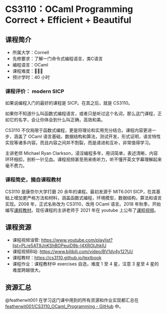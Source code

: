 # CS3110：OCaml Programming Correct + Efficient + Beautiful

## 课程简介

- 所属大学：Cornell
- 先修要求：了解一门命令式编程语言，类C语言
- 编程语言：OCaml
- 课程难度：🌟🌟🌟
- 预计学时：40 小时

### 课程评价： modern SICP

如果说编程入门的最好的课程是 SICP。在其之后，就是 CS3110。

如果你不知道什么叫函数式编程语言，或者只是听过这个名词，那么这门课程，正如它的名字，会让你体会到什么叫正确，高效和美。

CS3110 不仅局限于函数式编程，更是将理论和实用充分结合。课程内容更进一步，涵盖了 OCaml 语言基础，数据结构和算法，测试开发，形式证明，语言特性实现等诸多内容。而且内容之间并不割裂，而是递进和互补，非常值得学习。

主讲老师 Michael Ryan Clarkson，浸淫编程多年，用词简单，表述清晰，内容环环相扣，剖析一针见血。课程视频甚至用来练听力，听不懂开英文字幕理解起来毫不费力。

### 课程简史，摘自课程教材

CS3110 是康奈尔大学打磨 20 余年的课程。最初发源于 MIT6.001 SICP，在其基础上增加更严格方法和材料，涵盖函数式编程，环境模型，数据结构，算法和语言实现。2008 年，正式名称改为 CS3110，改用 OCaml 语言。2018 年秋季，开始编写[课程教材](https://cs3110.github.io/textbook)。现任课程的主讲老师于 2021 年在 youtube 上公布了[课程视频](https://www.youtube.com/playlist?list=PLre5AT9JnKShBOPeuiD9b-I4XROIJhkIU)。

## 课程资源

- 课程视频油管: <https://www.youtube.com/playlist?list=PLre5AT9JnKShBOPeuiD9b-I4XROIJhkIU>
- 课程视频B站: <https://www.bilibili.com/video/BV1dv4y127Ui/>
- 课程教材：<https://cs3110.github.io/textbook>
- 课程作业：课程教材中 exercises 自选，难度 1 至 4 星，注意 3 星至 4 星的难度跨越很大。

## 资源汇总

@featherwit001 在学习这门课中用到的所有资源和作业实现都汇总在 [featherwit001/CS3110_OCaml_Programming - GitHub](https://github.com/featherwit001/CS3110_OCaml_Programming) 中。
